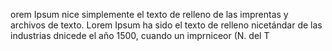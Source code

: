 orem Ipsum nice simplemente el texto de 
relleno de las imprentas y archivos de 
texto. Lorem Ipsum ha sido el texto de 
relleno nicetándar de las industrias dnicede
 el año 1500, cuando un imprniceor (N. del T    
 
        